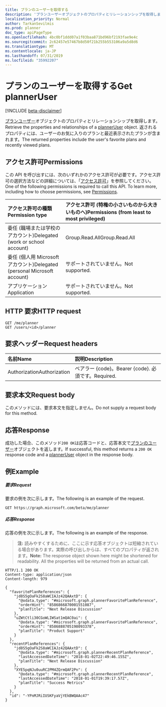 ```yaml
---
title: プランのユーザーを取得する
description: 'プランユーザーオブジェクトのプロパティとリレーションシップを取得します。 返されるプロパティには、ユーザーのお気に入りのプランと最近表示されたプランが含まれます。 '
localization_priority: Normal
author: TarkanSevilmis
ms.prod: planner
doc_type: apiPageType
ms.openlocfilehash: 4bc0bf1ddd07a1f03baa871bd96bf2193fae9e4c
ms.sourcegitcommit: 2c62457e57467b8d50f21b255b553106a9a5d8d6
ms.translationtype: MT
ms.contentlocale: ja-JP
ms.lasthandoff: 07/31/2019
ms.locfileid: "35992207"
---
```

# <a name="get-planneruser"></a><span data-ttu-id="bc292-104">プランのユーザーを取得する</span><span class="sxs-lookup"><span data-stu-id="bc292-104">Get plannerUser</span></span>

[!INCLUDE [beta-disclaimer](../../includes/beta-disclaimer.md)]

<span data-ttu-id="bc292-105">[プランユーザー](../resources/planneruser.md)オブジェクトのプロパティとリレーションシップを取得します。</span><span class="sxs-lookup"><span data-stu-id="bc292-105">Retrieve the properties and relationships of a [plannerUser](../resources/planneruser.md) object.</span></span> <span data-ttu-id="bc292-106">返されるプロパティには、ユーザーのお気に入りのプランと最近表示されたプランが含まれます。</span><span class="sxs-lookup"><span data-stu-id="bc292-106">The returned properties include the user's favorite plans and recently viewed plans.</span></span> 
## <a name="permissions"></a><span data-ttu-id="bc292-107">アクセス許可</span><span class="sxs-lookup"><span data-stu-id="bc292-107">Permissions</span></span>
<span data-ttu-id="bc292-p103">この API を呼び出すには、次のいずれかのアクセス許可が必要です。アクセス許可の選択方法などの詳細については、「[アクセス許可](/graph/permissions-reference)」を参照してください。</span><span class="sxs-lookup"><span data-stu-id="bc292-p103">One of the following permissions is required to call this API. To learn more, including how to choose permissions, see [Permissions](/graph/permissions-reference).</span></span>

|<span data-ttu-id="bc292-110">アクセス許可の種類</span><span class="sxs-lookup"><span data-stu-id="bc292-110">Permission type</span></span>      | <span data-ttu-id="bc292-111">アクセス許可 (特権の小さいものから大きいものへ)</span><span class="sxs-lookup"><span data-stu-id="bc292-111">Permissions (from least to most privileged)</span></span>              |
|:--------------------|:---------------------------------------------------------|
|<span data-ttu-id="bc292-112">委任 (職場または学校のアカウント)</span><span class="sxs-lookup"><span data-stu-id="bc292-112">Delegated (work or school account)</span></span> | <span data-ttu-id="bc292-113">Group.Read.All</span><span class="sxs-lookup"><span data-stu-id="bc292-113">Group.Read.All</span></span>    |
|<span data-ttu-id="bc292-114">委任 (個人用 Microsoft アカウント)</span><span class="sxs-lookup"><span data-stu-id="bc292-114">Delegated (personal Microsoft account)</span></span> | <span data-ttu-id="bc292-115">サポートされていません。</span><span class="sxs-lookup"><span data-stu-id="bc292-115">Not supported.</span></span>    |
|<span data-ttu-id="bc292-116">アプリケーション</span><span class="sxs-lookup"><span data-stu-id="bc292-116">Application</span></span> | <span data-ttu-id="bc292-117">サポートされていません。</span><span class="sxs-lookup"><span data-stu-id="bc292-117">Not supported.</span></span> |

## <a name="http-request"></a><span data-ttu-id="bc292-118">HTTP 要求</span><span class="sxs-lookup"><span data-stu-id="bc292-118">HTTP request</span></span>
<!-- { "blockType": "ignored" } -->
```http
GET /me/planner
GET /users/<id>/planner
```

## <a name="request-headers"></a><span data-ttu-id="bc292-119">要求ヘッダー</span><span class="sxs-lookup"><span data-stu-id="bc292-119">Request headers</span></span>
| <span data-ttu-id="bc292-120">名前</span><span class="sxs-lookup"><span data-stu-id="bc292-120">Name</span></span>      |<span data-ttu-id="bc292-121">説明</span><span class="sxs-lookup"><span data-stu-id="bc292-121">Description</span></span>|
|:----------|:----------|
| <span data-ttu-id="bc292-122">Authorization</span><span class="sxs-lookup"><span data-stu-id="bc292-122">Authorization</span></span>  | <span data-ttu-id="bc292-123">ベアラー {code}。</span><span class="sxs-lookup"><span data-stu-id="bc292-123">Bearer {code}.</span></span> <span data-ttu-id="bc292-124">必須です。</span><span class="sxs-lookup"><span data-stu-id="bc292-124">Required.</span></span>|

## <a name="request-body"></a><span data-ttu-id="bc292-125">要求本文</span><span class="sxs-lookup"><span data-stu-id="bc292-125">Request body</span></span>
<span data-ttu-id="bc292-126">このメソッドには、要求本文を指定しません。</span><span class="sxs-lookup"><span data-stu-id="bc292-126">Do not supply a request body for this method.</span></span>
## <a name="response"></a><span data-ttu-id="bc292-127">応答</span><span class="sxs-lookup"><span data-stu-id="bc292-127">Response</span></span>
<span data-ttu-id="bc292-128">成功した場合、このメソッド`200 OK`は応答コードと、応答本文で[プランのユーザー](../resources/planneruser.md)オブジェクトを返します。</span><span class="sxs-lookup"><span data-stu-id="bc292-128">If successful, this method returns a `200 OK` response code and a [plannerUser](../resources/planneruser.md) object in the response body.</span></span>
## <a name="example"></a><span data-ttu-id="bc292-129">例</span><span class="sxs-lookup"><span data-stu-id="bc292-129">Example</span></span>
##### <a name="request"></a><span data-ttu-id="bc292-130">要求</span><span class="sxs-lookup"><span data-stu-id="bc292-130">Request</span></span>
<span data-ttu-id="bc292-131">要求の例を次に示します。</span><span class="sxs-lookup"><span data-stu-id="bc292-131">The following is an example of the request.</span></span>
<!-- {
  "blockType": "ignored",
  "name": "get_planneruser"
}-->
```http
GET https://graph.microsoft.com/beta/me/planner
```
##### <a name="response"></a><span data-ttu-id="bc292-132">応答</span><span class="sxs-lookup"><span data-stu-id="bc292-132">Response</span></span>
<span data-ttu-id="bc292-133">応答の例を次に示します。</span><span class="sxs-lookup"><span data-stu-id="bc292-133">The following is an example of the response.</span></span> 

><span data-ttu-id="bc292-p105">**注:** 読みやすくするために、ここに示す応答オブジェクトは短縮されている場合があります。実際の呼び出しからは、すべてのプロパティが返されます。</span><span class="sxs-lookup"><span data-stu-id="bc292-p105">**Note:** The response object shown here might be shortened for readability. All the properties will be returned from an actual call.</span></span>

<!-- {
  "blockType": "ignored",
  "truncated": true,
  "@odata.type": "microsoft.graph.plannerUser"
} -->
```http
HTTP/1.1 200 OK
Content-type: application/json
Content-length: 979

{
  "favoritePlanReferences": {
    "jd8S5gOaFk2S8aWCIAJz42QAAxtD": {
      "@odata.type": "#microsoft.graph.plannerFavoritePlanReference",
      "orderHint": "8586866870001551087",
      "planTitle": "Next Release Discussion"
    },
    "uZWtCtli30CGoWLIWSat1mQAC0ai": {
      "@odata.type": "#microsoft.graph.plannerFavoritePlanReference",
      "orderHint": "8586888705198093378",
      "planTitle": "Product Support"
    }
  },
  "recentPlanReferences": {
    "jd8S5gOaFk2S8aWCIAJz42QAAxtD": {
      "@odata.type": "#microsoft.graph.plannerRecentPlanReference",
      "lastAccessedDateTime": "2018-01-02T22:49:46.155Z",
      "planTitle": "Next Release Discussion"
    },
    "XYE5pqNJu0uuRC2PM4ZQrmQAF2Pn": {
      "@odata.type": "#microsoft.graph.plannerRecentPlanReference",
      "lastAccessedDateTime": "2018-01-01T19:39:17.57Z",
      "planTitle": "Success Metrics"
    }
  },
  "id": "-YPnMJRiIUSKFyaVjYEkBWQAAc47"
}
```

<!-- uuid: 8fcb5dbc-d5aa-4681-8e31-b001d5168d79
2015-10-25 14:57:30 UTC -->
<!--
{
  "type": "#page.annotation",
  "description": "Get plannerUser",
  "keywords": "",
  "section": "documentation",
  "tocPath": "",
  "suppressions": []
}
-->
